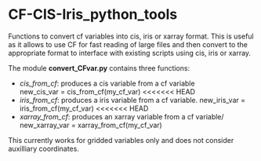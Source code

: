 # CF-CIS-Iris_python_tools

Functions to convert cf variables into cis, iris or xarray format. 
This is useful as it allows to use CF for fast reading of large 
files and then convert to the appropriate format to interface with 
existing scripts using cis, iris or xarray.

The module **convert_CFvar.py** contains three functions:  
- *cis_from_cf*: produces a cis variable from a cf variable  
new_cis_var = cis_from_cf(my_cf_var)
<<<<<<< HEAD
- *iris_from_cf*: produces a iris variable from a cf variable. 
new_iris_var = iris_from_cf(my_cf_var)
<<<<<<< HEAD
- *xarray_from_cf*: produces an xarray variable from a cf variable/
new_xarray_var = xarray_from_cf(my_cf_var)

This currently works for gridded variables only and does not consider
auxilliary coordinates.
